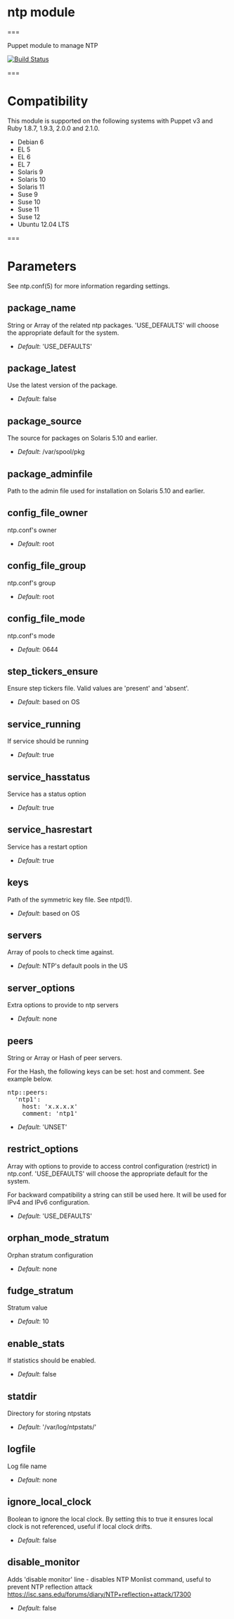 # ntp module
===

Puppet module to manage NTP

[![Build Status](https://api.travis-ci.org/ghoneycutt/puppet-module-ntp.png?branch=master)](https://travis-ci.org/ghoneycutt/puppet-module-ntp)

===

# Compatibility

This module is supported on the following systems with Puppet v3 and Ruby 1.8.7, 1.9.3, 2.0.0 and 2.1.0.

 * Debian 6
 * EL 5
 * EL 6
 * EL 7
 * Solaris 9
 * Solaris 10
 * Solaris 11
 * Suse 9
 * Suse 10
 * Suse 11
 * Suse 12
 * Ubuntu 12.04 LTS

===

# Parameters

See ntp.conf(5) for more information regarding settings.

package_name
------------
String or Array of the related ntp packages. 'USE_DEFAULTS' will choose the appropriate default for the system.

- *Default*: 'USE_DEFAULTS'


package_latest
--------------
Use the latest version of the package.

- *Default*: false

package_source
--------------
The source for packages on Solaris 5.10 and earlier.

- *Default*: /var/spool/pkg

package_adminfile
-----------------
Path to the admin file used for installation on Solaris 5.10 and earlier.

config_file_owner
-----------------
ntp.conf's owner

- *Default*: root

config_file_group
-----------------
ntp.conf's group

- *Default*: root

config_file_mode
----------------
ntp.conf's mode

- *Default*: 0644

step_tickers_ensure
-------------------
Ensure step tickers file. Valid values are 'present' and 'absent'.

- *Default*: based on OS

service_running
---------------
If service should be running

- *Default*: true

service_hasstatus
-----------------
Service has a status option

- *Default*: true

service_hasrestart
------------------
Service has a restart option

- *Default*: true

keys
----
Path of the symmetric key file. See ntpd(1).

- *Default*: based on OS

servers
-------
Array of pools to check time against.

- *Default*: NTP's default pools in the US

server_options
--------------
Extra options to provide to ntp servers

- *Default*: none

peers
-----
String or Array or Hash of peer servers.

For the Hash, the following keys can be set: host and comment. See example below.

<pre>
ntp::peers:
  'ntp1':
    host: 'x.x.x.x'
    comment: 'ntp1'
</pre>

- *Default*: 'UNSET'

restrict_options
----------------
Array with options to provide to access control configuration (restrict) in ntp.conf.
'USE_DEFAULTS' will choose the appropriate default for the system.

For backward compatibility a string can still be used here. It will be used for IPv4 and IPv6 configuration.

- *Default*: 'USE_DEFAULTS'

orphan_mode_stratum
-------------------
Orphan stratum configuration

- *Default*: none

fudge_stratum
-------------
Stratum value

- *Default*: 10

enable_stats
------------
If statistics should be enabled.

- *Default*: false

statdir
-------
Directory for storing ntpstats

- *Default*: '/var/log/ntpstats/'

logfile
-------
Log file name

- *Default*: none

ignore_local_clock
------------------
Boolean to ignore the local clock. By setting this to true it ensures local clock is not referenced, useful if local clock drifts.

- *Default*: false

disable_monitor
---------------
Adds 'disable monitor' line - disables NTP Monlist command, useful to prevent NTP reflection attack https://isc.sans.edu/forums/diary/NTP+reflection+attack/17300

- *Default*: false
